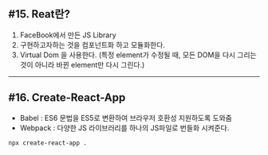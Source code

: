 ## #15. Reat란?
1. FaceBook에서 만든 JS Library
2. 구현하고자하는 것을 컴포넌트화 하고 모듈화한다.
3. Virtual Dom 을 사용한다. (특정 element가 수정될 때, 모든 DOM을 다시 그리는 것이 아니라 바뀐 element만 다시 그린다.)
- - -


## #16. Create-React-App
- Babel : ES6 문법을 ES5로 변환하여 브라우저 호환성 지원하도록 도와줌
- Webpack : 다양한 JS 라이브러리를 하나의 JS파일로 번들화 시켜준다.

```
npx create-react-app .
```


